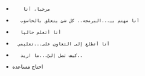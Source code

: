 -         مرحباً، أنا       
-        أنا مهتم بـ...البرمجه.. كل شئ يتعلق بالحاسوب      
-        أنا أتعلم حالياً      
-       أنا أتطلع إلى التعاون على...تعليمي      
-        كيف تصل إليّ...ما اريد..      
- احتاج مساعده

<!---
(ديسمبر 2018) هو مستودع خاص لأن (README.md) يظهر على ملفاتك الخاصة.
يمكنك النقر على وصلة بريبري لإلقاء نظرة على تغيرتك
--->
